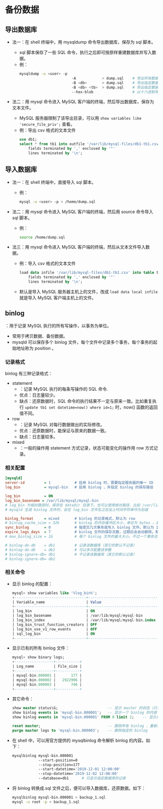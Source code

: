 # 备份数据

## 导出数据库

- 法一：在 shell 终端中，用 mysqldump 命令导出数据库，保存为 sql 脚本。
  - sql 脚本保存了一些 SQL 命令，执行之后即可按原样重建数据库并写入数据。
  - 例：
    ```sh
    mysqldump -u <user> -p
                            -A            > dump.sql    # 导出所有数据库
                            -B <db>       > dump.sql    # 导出指定数据库
                            -B <db> <tb>  > dump.sql    # 导出指定数据库中的指定表
                            --hex-blob                  # 以十六进制导出 BINARY、BLOB 类型的数据，避免其乱码
    ```

- 法二：用 mysql 命令进入 MySQL 客户端的终端，然后导出数据库，保存为文本文件。
  - MySQL 服务器限制了该导出目录，可以用 `show variables like 'secure_file_priv';` 查看。
  - 例：导出 csv 格式的文本文件
    ```sql
    use db1;
    select * from tb1 into outfile '/var/lib/mysql-files/db1-tb1.csv'
        fields terminated by ',' enclosed by '"'
        lines terminated by '\n';
    ```

## 导入数据库

- 法一：在 shell 终端中，直接导入 sql 脚本。
  - 例：
    ```sh
    mysql -u <user> -p < /home/dump.sql
    ```

- 法二：用 mysql 命令进入 MySQL 客户端的终端，然后用 source 命令导入 sql 脚本。
  - 例：
    ```sh
    source /home/dump.sql
    ```

- 法三：用 mysql 命令进入 MySQL 客户端的终端，然后从文本文件导入数据。
  - 例：导入 csv 格式的文本文件
    ```sql
    load data infile '/var/lib/mysql-files/db1-tb1.csv' into table tb1
        fields terminated by ',' enclosed by '"'
        lines terminated by '\n';
    ```
  - 默认是导入 MySQL 服务器主机上的文件，改成 `load data local infile` 就是导入 MySQL 客户端主机上的文件。

## binlog

：用于记录 MySQL 执行的所有写操作，以事务为单位。
- 常用于拷贝数据、备份数据。
- mysqld 可以保存多个 binlog 文件，每个文件中记录多个事务，每个事务的起始地址称为 position 。

### 记录格式

binlog 有三种记录格式：
- statement
  - ：记录 MySQL 执行的每条写操作的 SQL 命令.
  - 优点：日志量较少。
  - 缺点：还原数据时，SQL 命令的执行结果不一定与原来一致。比如重复执行 `update tb1 set datetime=now() where id=1;` 时，now() 函数的返回值不同。
- row
  - ：记录 MySQL 对每行数据做出的实际修改。
  - 优点：还原数据时，能保证与原来的数据一致。
  - 缺点：日志量较多。
- mixed
  - ：一般的操作用 statement 方式记录，状态可能变化的操作用 row 方式记录。

### 相关配置

```ini
[mysqld]
server-id         = 1           # 启用 binlog 时，需要指定服务器的唯一 ID
log_bin           = mysql-bin   # 启用 binlog ，并指定 binlog 的保存路径

log_bin           = ON
log_bin_basename = /var/lib/mysql/mysql-bin
# log_bin 为相对路径时，保存在 datadir 目录下。也可以使用绝对路径，比如 /var/lib/mysql/mysql-bin
# mysqld 生成 binlog 文件时，会在 log_bin 文件名之后加上时间字符串作为后缀

binlog_format     = mixed       # binlog 的记录格式，默认为 row
# binlog_cache_size = 32k       # binlog 的内存缓冲区大小，单位为 bytes 。超出缓冲区的事务会存储到磁盘的临时文件中
sync_binlog       = 0           # 每提交几次事务就写入 binlog 文件。默认为 1 ，安全性最高，但性能最差。取值为 0 则由文件系统自动写入，性能最好
expire_logs_days  = 7           # binlog 文件的保存天数，过期后会自动删除。默认为 0 ，即不自动删除
# max_binlog_size = 1G          # 每个 binlog 文件的最大大小。不过一个事务总是会整个写入一个 binlog 文件中，因此一个 binlog 文件可能超过最大大小

# binlog-do-db    = db1         # 记录该数据库（其它的默认不记录）
# binlog-do-db    = db2         # 可以多次配置该参数
# binlog-ignore-db= db1         # 不记录该数据库（其它的默认记录）
# binlog-ignore-db= db2
```

### 相关命令

- 显示 binlog 的配置：
    ```sql
    mysql> show variables like '%log_bin%';
    +---------------------------------+--------------------------------+
    | Variable_name                   | Value                          |
    +---------------------------------+--------------------------------+
    | log_bin                         | ON                             |
    | log_bin_basename                | /var/lib/mysql/mysql-bin       |
    | log_bin_index                   | /var/lib/mysql/mysql-bin.index |
    | log_bin_trust_function_creators | OFF                            |
    | log_bin_use_v1_row_events       | OFF                            |
    | sql_log_bin                     | ON                             |
    +---------------------------------+--------------------------------+
    ```

- 显示已有的所有 binlog 文件：
    ```sql
    mysql> show binary logs;
    +------------------+-----------+
    | Log_name         | File_size |
    +------------------+-----------+
    | mysql-bin.000001 |       177 |
    | mysql-bin.000002 |   2922996 |
    | mysql-bin.000003 |       746 |
    +------------------+-----------+
    ```

- 其它命令：
    ```sql
    show master status\G;                       -- 显示 master 的状态（只包括 binlog 状态）
    show binlog events in 'mysql-bin.000001';   -- 显示一个 binlog 的内容
    show binlog events in 'mysql-bin.000001' FROM 0 limit 2;    -- 显示从 pos=0 开始的最多 2 个事务

    reset master;                               -- 删除所有 binlog ，重新开始记录
    purge master logs to 'mysql-bin.000003';    -- 删除指定的 binlog
    ```

- 在 shell 中，可以用官方提供的 mysqlbinlog 命令解析 binlog 的内容。如下：
    ```sh
    mysqlbinlog mysql-bin.000001
                --start-position=0
                --stop-position=177
                --start-datetime='2019-12-01 12:00:00'
                --stop-datetime='2019-12-02 12:00:00'
                --database=db1      # 只显示指定数据库的记录
    ```

- 将 binlog 转换成.sql 文件之后，便可以导入数据库，还原数据。如下：
    ```sh
    mysqlbinlog mysql-bin.000001 > backup_1.sql
    mysql -u root -p < backup_1.sql
    ```
